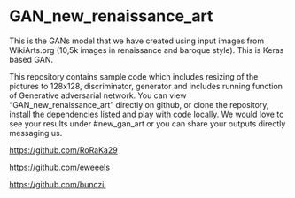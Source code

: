 # GAN_new_renaissance_art

This is the GANs model that we have created using input images from WikiArts.org (10,5k images in renaissance and baroque style). This is Keras based GAN.

This repository contains sample code which includes resizing of the pictures to 128x128, discriminator, generator and includes running function of Generative adversarial network.
You can view “GAN_new_renaissance_art” directly on github, or clone the repository, install the dependencies listed and play with code locally. 
We would love to see your results under #new_gan_art or you can share your outputs directly messaging us.


  https://github.com/RoRaKa29

  https://github.com/eweeels

  https://github.com/bunczii



